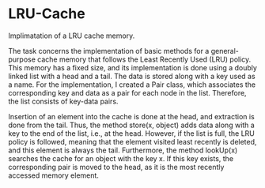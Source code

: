 # LRU-Cache
Implimatation of a LRU cache memory.

The task concerns the implementation of basic methods for a general-purpose cache memory that follows the 
Least Recently Used (LRU) policy. This memory has a fixed size, and its implementation is done using a doubly 
linked list with a head and a tail. The data is stored along with a key used as a name. For the implementation,
I created a Pair class, which associates the corresponding key and data as a pair for each node in the list. 
Therefore, the list consists of key-data pairs.

Insertion of an element into the cache is done at the head, and extraction is done from the tail. Thus, 
the method store(x, object) adds data along with a key to the end of the list, i.e., at the head. However, 
if the list is full, the LRU policy is followed, meaning that the element visited least recently is deleted, 
and this element is always the tail. Furthermore, the method lookUp(x) searches the cache for an object with 
the key x. If this key exists, the corresponding pair is moved to the head, as it is the most recently 
accessed memory element.

